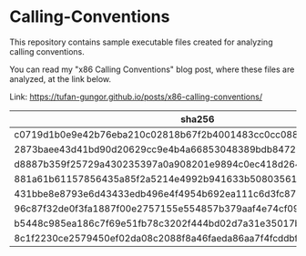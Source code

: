 # Calling-Conventions
This repository contains sample executable files created for analyzing calling conventions.

You can read my "x86 Calling Conventions" blog post, where these files are analyzed, at the link below.

Link: https://tufan-gungor.github.io/posts/x86-calling-conventions/

| sha256  | filename |
|---|---|
| c0719d1b0e9e42b76eba210c02818b67f2b4001483cc0cc088fd49357dce0a5d | __cdecl.bin |
| 2873baee43d41bd90d20629cc9e4b4a66853048389bdb8472142edca211b8d6e | __cdecl.pdb |
| d8887b359f25729a430235397a0a908201e9894c0ec418d26441b39d3cfa0d0c | __fastcall.bin |
| 881a61b61157856435a85f2a5214e4992b941633b508035614c3643a95f81d4b | __fastcall.pdb |
| 431bbe8e8793e6d43433edb496e4f4954b692ea111c6d3fc87d26f54c900e65a | __stdcall.bin |
| 96c87f32de0f3fa1887f00e2757155e554857b379aaf4e74cf09f85f7a754eac | __stdcall.pdb |
| b5448c985ea186c7f69e51fb78c3202f444bd02d7a31e35017b0c5c9b06b7330 | __thiscall.bin |
| 8c1f2230ce2579450ef02da08c2088f8a46faeda86aa7f4fcddbf98c8ece08a4 | __thiscall.pdb |
